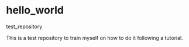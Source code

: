 # hello_world
test_repository

This is a test repository to train myself on how to do it following a tutorial.
